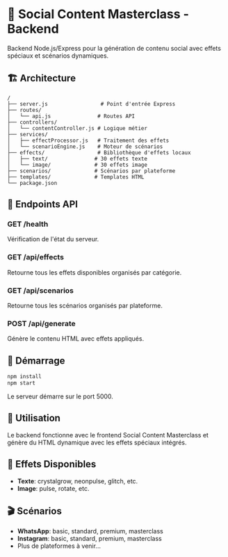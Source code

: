 
# 🚀 Social Content Masterclass - Backend

Backend Node.js/Express pour la génération de contenu social avec effets spéciaux et scénarios dynamiques.

## 🏗️ Architecture

```
/
├── server.js                 # Point d'entrée Express
├── routes/
│   └── api.js               # Routes API
├── controllers/
│   └── contentController.js # Logique métier
├── services/
│   ├── effectProcessor.js   # Traitement des effets
│   └── scenarioEngine.js    # Moteur de scénarios
├── effects/                 # Bibliothèque d'effets locaux
│   ├── text/               # 30 effets texte
│   └── image/              # 30 effets image
├── scenarios/              # Scénarios par plateforme
├── templates/              # Templates HTML
└── package.json
```

## 🔗 Endpoints API

### GET /health
Vérification de l'état du serveur.

### GET /api/effects
Retourne tous les effets disponibles organisés par catégorie.

### GET /api/scenarios  
Retourne tous les scénarios organisés par plateforme.

### POST /api/generate
Génère le contenu HTML avec effets appliqués.

## 🚀 Démarrage

```bash
npm install
npm start
```

Le serveur démarre sur le port 5000.

## 📝 Utilisation

Le backend fonctionne avec le frontend Social Content Masterclass et génère du HTML dynamique avec les effets spéciaux intégrés.

## 🎨 Effets Disponibles

- **Texte**: crystalgrow, neonpulse, glitch, etc.
- **Image**: pulse, rotate, etc.

## 🎬 Scénarios

- **WhatsApp**: basic, standard, premium, masterclass
- **Instagram**: basic, standard, premium, masterclass
- Plus de plateformes à venir...

